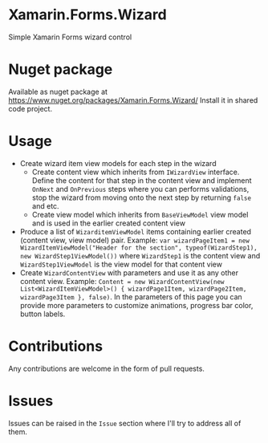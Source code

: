 # Xamarin.Forms.Wizard
Simple Xamarin Forms wizard control

# Nuget package
Available as nuget package at https://www.nuget.org/packages/Xamarin.Forms.Wizard/
Install it in shared code project.

# Usage

- Create wizard item view models for each step in the wizard
  - Create content view which inherits from `IWizardView` interface. Define the content for that step in the content view and implement `OnNext` and `OnPrevious` steps where you can performs validations, stop the wizard from moving onto the next step by returning `false` and etc.
  - Create view model which inherits from `BaseViewModel` view model and is used in the earlier created content view
- Produce a list of `WizarditemViewModel` items containing earlier created (content view, view model) pair. Example: `var wizardPageItem1 = new WizardItemViewModel("Header for the section", typeof(WizardStep1), new WizardStep1ViewModel())` where `WizardStep1` is the content view and `WizardStep1ViewModel` is the view model for that content view
- Create `WizardContentView` with parameters and use it as any other content view. Example: `Content = new WizardContentView(new List<WizardItemViewModel>() { wizardPage1Item, wizardPage2Item, wizardPage3Item }, false)`. In the parameters of this page you can provide more parameters to customize animations, progress bar color, button labels. 

# Contributions

Any contributions are welcome in the form of pull requests.

# Issues

Issues can be raised in the `Issue` section where I'll try to address all of them.
